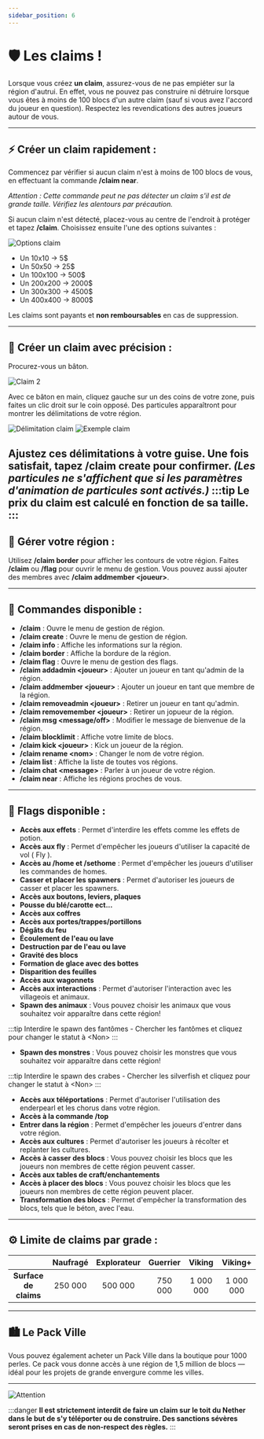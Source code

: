 ```yaml
---
sidebar_position: 6
---
```


# 🛡️ Les claims !

Lorsque vous créez **un claim**, assurez-vous de ne pas empiéter sur la région d'autrui. En effet, vous ne pouvez pas construire ni détruire lorsque vous êtes à moins de 100 blocs d'un autre claim (sauf si vous avez l'accord du joueur en question). Respectez les revendications des autres joueurs autour de vous.

---

## ⚡ Créer un claim rapidement :
Commencez par vérifier si aucun claim n'est à moins de 100 blocs de vous, en effectuant la commande **/claim near**.

*Attention : Cette commande peut ne pas détecter un claim s'il est de grande taille. Vérifiez les alentours par précaution.*

Si aucun claim n'est détecté, placez-vous au centre de l'endroit à protéger et tapez **/claim**. Choisissez ensuite l'une des options suivantes :

![Options claim](/img/claim/claim.png)

- Un 10x10 → 5$
- Un 50x50 → 25$
- Un 100x100 → 500$
- Un 200x200 → 2000$
- Un 300x300 → 4500$
- Un 400x400 → 8000$

Les claims sont payants et **non remboursables** en cas de suppression.

---

## 🎯 Créer un claim avec précision :
Procurez-vous un bâton.

![Claim 2](/img/claim/claim2.png)

Avec ce bâton en main, cliquez gauche sur un des coins de votre zone, puis faites un clic droit sur le coin opposé. Des particules apparaîtront pour montrer les délimitations de votre région.

![Délimitation claim](/img/claim/claim3.png)
![Exemple claim](/img/claim/claim4.png)

Ajustez ces délimitations à votre guise. Une fois satisfait, tapez **/claim create** pour confirmer. *(Les particules ne s'affichent que si les paramètres d'animation de particules sont activés.)*
:::tip
Le prix du claim est calculé en fonction de sa taille.
:::
---

## 🔧 Gérer votre région :
Utilisez **/claim border** pour afficher les contours de votre région. Faites **/claim** ou **/flag** pour ouvrir le menu de gestion. Vous pouvez aussi ajouter des membres avec **/claim addmember &lt;joueur&gt;**.

---

## 📜 Commandes disponible :
- **/claim** : Ouvre le menu de gestion de région.
- **/claim create** : Ouvre le menu de gestion de région.
- **/claim info** : Affiche les informations sur la région.
- **/claim border** : Affiche la bordure de la région.
- **/claim flag** : Ouvre le menu de gestion des flags.
- **/claim addadmin &lt;joueur&gt;** : Ajouter un joueur en tant qu'admin de la région.
- **/claim addmember &lt;joueur&gt;** : Ajouter un joueur en tant que membre de la région.
- **/claim removeadmin &lt;joueur&gt;** : Retirer un joueur en tant qu'admin.
- **/claim removemember &lt;joueur&gt;** : Retirer un jopueur de la région.
- **/claim msg &lt;message/off&gt;** : Modifier le message de bienvenue de la région.
- **/claim blocklimit** : Affiche votre limite de blocs.
- **/claim kick &lt;joueur&gt;** : Kick un joueur de la région.
- **/claim rename &lt;nom&gt;** : Changer le nom de votre région.
- **/claim list** : Affiche la liste de toutes vos régions.
- **/claim chat &lt;message&gt;** : Parler à un joueur de votre région.
- **/claim near** : Affiche les régions proches de vous.

---

## 📜 Flags disponible :
- **Accès aux effets** : Permet d'interdire les effets comme les effets de potion.
- **Accès aux fly** : Permet d'empêcher les joueurs d'utiliser la capacité de vol ( Fly ).
- **Accès au /home et /sethome** : Permet d'empêcher les joueurs d'utiliser les commandes de homes.
- **Casser et placer les spawners** : Permet d'autoriser les joueurs de casser et placer les spawners.
- **Accès aux boutons, leviers, plaques**
- **Pousse du blé/carotte ect...**
- **Accès aux coffres**
- **Accès aux portes/trappes/portillons**
- **Dégâts du feu**
- **Écoulement de l'eau ou lave**
- **Destruction par de l'eau ou lave**
- **Gravité des blocs**
- **Formation de glace avec des bottes**
- **Disparition des feuilles**
- **Accès aux wagonnets**
- **Accès aux interactions** : Permet d'autoriser l'interaction avec les villageois et animaux.
- **Spawn des animaux** : Vous pouvez choisir les animaux que vous souhaitez voir apparaître dans cette région!
  
:::tip
Interdire le spawn des fantômes - Chercher les fantômes et cliquez pour changer le statut à &lt;Non&gt;
:::

- **Spawn des monstres** : Vous pouvez choisir les monstres que vous souhaitez voir apparaître dans cette région!
  
:::tip
Interdire le spawn des crabes - Chercher les silverfish et cliquez pour changer le statut à &lt;Non&gt;
:::

- **Accès aux téléportations** : Permet d'autoriser l'utilisation des enderpearl et les chorus dans votre région.
- **Accès à la commande /top**
- **Entrer dans la région** : Permet d'empêcher les joueurs d'entrer dans votre région.
- **Accès aux cultures** : Permet d'autoriser les joueurs à récolter et replanter les cultures.
- **Accès à casser des blocs** : Vous pouvez choisir les blocs que les joueurs non membres de cette région peuvent casser.
- **Accès aux tables de craft/enchantements**
- **Accès à placer des blocs** : Vous pouvez choisir les blocs que les joueurs non membres de cette région peuvent placer.
- **Transformation des blocs** : Permet d'empêcher la transformation des blocs, tels que le béton, avec l'eau.



---

## ⚙ Limite de claims par grade :

|           | Naufragé | Explorateur | Guerrier | Viking | Viking+         |
|:----------------------------:|:---------:|:---:|:---:|:---:|:----------------:|
| **Surface de claims**        | 250 000 | 500 000 | 750 000 | 1 000 000 | 1 000 000      |


---

## 🏙️ Le Pack Ville
Vous pouvez également acheter un Pack Ville dans la boutique pour 1000 perles.
Ce pack vous donne accès à une région de 1,5 million de blocs — idéal pour les projets de grande envergure comme les villes.

---
![Attention](/img/claim/warning.png)

:::danger
**Il est strictement interdit de faire un claim sur le toit du Nether dans le but de s'y téléporter ou de construire. Des sanctions sévères seront prises en cas de non-respect des règles.**
:::
